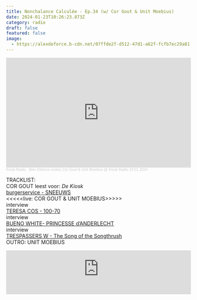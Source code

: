 ```yaml
---
title: Nonchalance Calculée - Ep.34 (w/ Cor Gout & Unit Moebius)
date: 2024-01-23T10:26:23.873Z
category: radio
draft: false
featured: false
image:
  - https://alexdeforce.b-cdn.net/07ffde2f-d512-47d1-a62f-fcfb7ec29a81.png
---
```

<iframe width="100%" height="300" scrolling="no" frameborder="no" allow="autoplay" src="https://w.soundcloud.com/player/?url=https%3A//api.soundcloud.com/tracks/1722342855&color=%23101a27&auto_play=false&hide_related=false&show_comments=true&show_user=true&show_reposts=false&show_teaser=true&visual=true"></iframe><div style="font-size: 10px; color: #cccccc;line-break: anywhere;word-break: normal;overflow: hidden;  text-overflow: ellipsis; font-family: Interstate,Lucida Grande,Lucida Sans Unicode,Lucida Sans,Garuda,Verdana,Tahoma,sans-serif;font-weight: 100;"><a href="https://soundcloud.com/kioskradio" title="Kiosk Radio" target="_blank" style="color: #cccccc; text-decoration: none;">Kiosk Radio</a> · <a href="https://soundcloud.com/kioskradio/alex-deforce-invites-cor-gout" title="Alex Deforce invites Cor Gout &amp; Unit Moebius @ Kiosk Radio 19.01.2024" target="_blank" style="color: #cccccc; text-decoration: none;">Alex Deforce invites Cor Gout &amp; Unit Moebius @ Kiosk Radio 19.01.2024</a></div>

TRACKLIST:\
COR GOUT leest voor: *De Kiosk*\
[burgerservice - SNEEUWS](https://burgerservice.bandcamp.com/album/demo)\
<<<<<live: COR GOUT & UNIT MOEBIUS>>>>>\
interview\
[TERESA COS - 100-70](https://futuraresistenza.bandcamp.com/album/karnofsky-s-score)\
interview\
[BUENO WHITE- PRINCESSE d’ANDERLECHT](https://cureghem-records.bandcamp.com/album/au-coin-du-monde-ep)\
interview\
[TRESPASSERS W - The Song of the Songthrush](https://somnimage.bandcamp.com/album/koala-and-other-metamorphoses)\
OUTRO: UNIT MOEBIUS

<iframe width="100%" height="120" src="https://player-widget.mixcloud.com/widget/iframe/?hide_cover=1&light=1&feed=%2FKioskRadio%2Falex-deforce-invites-cor-gout-unit-moebius-kiosk-radio-19012024%2F" frameborder="0" ></iframe>